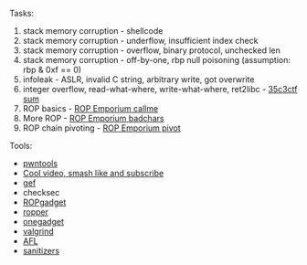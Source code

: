 Tasks:
1. stack memory corruption - shellcode
2. stack memory corruption - underflow, insufficient index check
3. stack memory corruption - overflow, binary protocol, unchecked len
4. stack memory corruption - off-by-one, rbp null poisoning (assumption: rbp & 0xf == 0)
5. infoleak - ASLR, invalid C string, arbitrary write, got overwrite
6. integer overflow, read-what-where, write-what-where, ret2libc - [35c3ctf sum](https://junior.35c3ctf.ccc.ac/uploads/sum-b22202e31d8d84ec55a8f7cb698e2d656622f806.zip)
7. ROP basics - [ROP Emporium callme](https://ropemporium.com/challenge/callme.html)
8. More ROP - [ROP Emporium badchars](https://ropemporium.com/challenge/badchars.html)
9. ROP chain pivoting - [ROP Emporium pivot](https://ropemporium.com/challenge/pivot.html)


Tools:
* [pwntools](https://github.com/Gallopsled/pwntools)
* [Cool video, smash like and subscribe](https://www.youtube.com/watch?v=zsh-3J-fTSk&t=4661s)
* [gef](https://github.com/hugsy/gef)
* checksec
* [ROPgadget](https://github.com/JonathanSalwan/ROPgadget)
* [ropper](https://github.com/sashs/Ropper)
* [onegadget](https://github.com/david942j/one_gadget)
* [valgrind](http://valgrind.org/)
* [AFL](http://lcamtuf.coredump.cx/afl/)
* [sanitizers](https://github.com/google/sanitizers)
